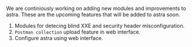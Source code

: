 We are continiously working on adding new modules and improvements to astra. These are the upcoming features that will be added to astra soon.  <br>

1. Modules for detecing blind XXE and security header misconfiguration. 
2. ```Postman collection``` upload feature in web interface. 
3. Configure astra using web interface.
